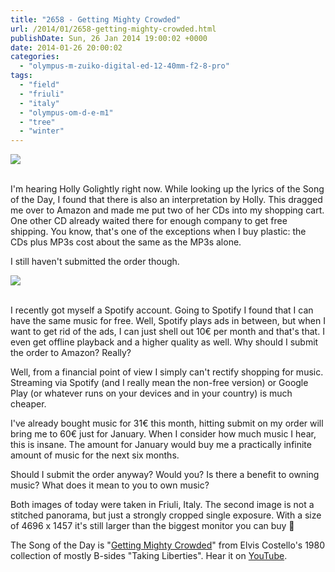 ```yaml
---
title: "2658 - Getting Mighty Crowded"
url: /2014/01/2658-getting-mighty-crowded.html
publishDate: Sun, 26 Jan 2014 19:00:02 +0000
date: 2014-01-26 20:00:02
categories: 
  - "olympus-m-zuiko-digital-ed-12-40mm-f2-8-pro"
tags: 
  - "field"
  - "friuli"
  - "italy"
  - "olympus-om-d-e-m1"
  - "tree"
  - "winter"
---
```

<div class="container">
<div class="center"><a target="_blank" href="https://d25zfm9zpd7gm5.cloudfront.net/1200x1200/2014/20140125_131922_lr.jpg"><img src="https://d25zfm9zpd7gm5.cloudfront.net/0600x0600/2014/20140125_131922_lr.jpg" /></a></div>
</div>
<br />

I'm hearing Holly Golightly right now. While looking up the lyrics of the Song of the Day, I found that there is also an interpretation by Holly. This dragged me over to Amazon and made me put two of her CDs into my shopping cart. One other CD already waited there for enough company to get free shipping. You know, that's one of the exceptions when I buy plastic: the CDs plus MP3s cost about the same as the MP3s alone. 

I still haven't submitted the order though.

<div class="container">
<div class="center"><a target="_blank" href="http://www.flickr.com/photos/amanessinger/12141198313/sizes/k/"><img src="https://d25zfm9zpd7gm5.cloudfront.net/0600x0600/2014/20140125_132829-Edit_lr.jpg" /></a></div>
</div>
<br />

I recently got myself a Spotify account. Going to Spotify I found that I can have the same music for free. Well, Spotify plays ads in between, but when I want to get rid of the ads, I can just shell out 10€ per month and that's that. I even get offline playback and a higher quality  as well. Why should I submit the order to Amazon? Really?

Well, from a financial point of view I simply can't rectify shopping for music. Streaming via Spotify (and I really mean the non-free version) or Google Play (or whatever runs on your devices and in your country) is much cheaper.

I've already bought music for 31€ this month, hitting submit on my order will bring me to 60€ just for January. When I consider how much music I hear, this is insane. The amount for January would buy me a practically infinite amount of music for the next six months.

Should I submit the order anyway? Would you? Is there a benefit to owning music? What does it mean to you to own music? 

 Both images of today were taken in Friuli, Italy. The second image is not a stitched panorama, but just a strongly cropped single exposure. With a size of 4696&nbsp;x&nbsp;1457 it's still larger than the biggest monitor you can buy 🙂

The Song of the Day is "<a href="http://www.lyricsmode.com/lyrics/e/elvis_costello/getting_mighty_crowded_lyrics.html" target="_blank">Getting Mighty Crowded</a>" from Elvis Costello's 1980 collection of mostly B-sides "Taking Liberties". Hear it on <a href="http://www.youtube.com/watch?v=HtIl6Q-fOQY" target="_blank">YouTube</a>.
